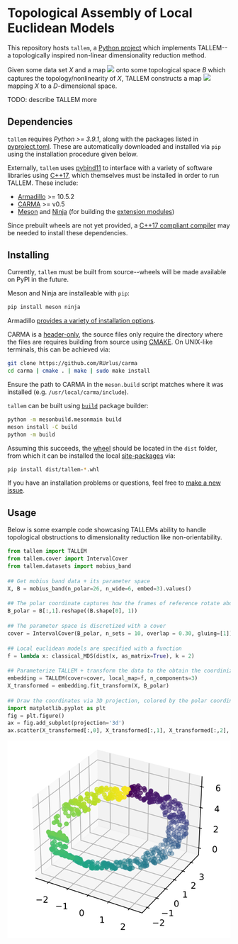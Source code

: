 # Topological Assembly of Local Euclidean Models 

This repository hosts `tallem`, a [Python project](https://packaging.python.org/glossary/#term-Project) which implements TALLEM--a topologically inspired non-linear dimensionality reduction method. 

Given some data set *X* and a map <img class='latex-inline math' style="background: white; vertical-align:-0.105206pt;" src="https://render.githubusercontent.com/render/math?math=\large f%20%3A%20X%20%5Cto%20B&mode=inline"> onto some topological space _B_ which captures the topology/nonlinearity of _X_, TALLEM constructs a map <img style="background: white; vertical-align:-0.105206pt" class='latex-inline math' src="https://render.githubusercontent.com/render/math?math=\large F%20%3A%20X%20%5Cto%20%5Cmathbb%7BR%7D%5ED%20&mode=inline"> mapping _X_ to a _D_-dimensional space. 

TODO: describe TALLEM more

## Dependencies 

`tallem` requires _Python >= 3.9.1_, along with the packages listed in [pyproject.toml](https://github.com/peekxc/tallem/blob/a1e7d2cd5d0dab5816ece658a3816dc0425f2391/pyproject.toml#L12). These are automatically downloaded and installed via `pip` using the installation procedure given below.

Externally, `tallem` uses [pybind11](https://github.com/pybind/pybind11/tree/stable) to interface with a variety of software libraries using [C++17](https://en.wikipedia.org/wiki/C%2B%2B17), 
which themselves must be installed in order to run TALLEM. These include: 

* [Armadillo](http://arma.sourceforge.net/) >= 10.5.2
* [CARMA](https://github.com/RUrlus/carma) >= v0.5
* [Meson](https://mesonbuild.com/) and [Ninja](https://ninja-build.org/) (for building the [extension modules](https://docs.python.org/3/glossary.html#term-extension-module))

Since prebuilt wheels are not yet provided, a [C++17 compliant compiler](https://en.cppreference.com/w/cpp/compiler_support/17) may be needed to install these dependencies. 

## Installing

Currently, `tallem` must be built from source--wheels will be made available on PyPI in the future. 

Meson and Ninja are installeable with `pip`:

```bash
pip install meson ninja 
```

Armadillo [provides a variety of installation options](http://arma.sourceforge.net/download.html).

CARMA is a [header-only](https://en.wikipedia.org/wiki/Header-only), the source files only require the directory where the files are   requires building from source using [CMAKE](https://cmake.org/runningcmake/). On UNIX-like terminals, this can be achieved via: 

```bash
git clone https://github.com/RUrlus/carma
cd carma | cmake . | make | sudo make install 
```

Ensure the path to CARMA in the `meson.build` script matches where it was installed (e.g. `/usr/local/carma/include`). 

`tallem` can be built using [`build`](https://pypa-build.readthedocs.io/en/stable/) package builder:

```bash
python -m mesonbuild.mesonmain build
meson install -C build
python -m build 
```

Assuming this succeeds, the [wheel](https://packaging.python.org/glossary/#term-Wheel) should be located in the `dist` folder, from which it can be installed the local [site-packages](https://docs.python.org/3/library/site.html#site.USER_SITE) via: 

```bash
pip install dist/tallem-*.whl
```

If you have an installation problems or questions, feel free to [make a new issue](https://github.com/peekxc/tallem/issues).

## Usage 

Below is some example code showcasing TALLEMs ability to handle topological obstructions to dimensionality reduction like non-orientability.  

```python
from tallem import TALLEM
from tallem.cover import IntervalCover
from tallem.datasets import mobius_band

## Get mobius band data + its parameter space
X, B = mobius_band(n_polar=26, n_wide=6, embed=3).values()

## The polar coordinate captures how the frames of reference rotate about B 
B_polar = B[:,1].reshape((B.shape[0], 1))

## The parameter space is discretized with a cover 
cover = IntervalCover(B_polar, n_sets = 10, overlap = 0.30, gluing=[1])

## Local euclidean models are specified with a function
f = lambda x: classical_MDS(dist(x, as_matrix=True), k = 2)

## Parameterize TALLEM + transform the data to the obtain the coordinization
embedding = TALLEM(cover=cover, local_map=f, n_components=3)
X_transformed = embedding.fit_transform(X, B_polar)

## Draw the coordinates via 3D projection, colored by the polar coordinate
import matplotlib.pyplot as plt
fig = plt.figure()
ax = fig.add_subplot(projection='3d')
ax.scatter(X_transformed[:,0], X_transformed[:,1], X_transformed[:,2], marker='o', c=B_polar)
```

![mobius band](https://github.com/peekxc/tallem/blob/main/resources/tallem_polar.png?raw=true)